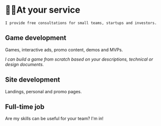 # 👨‍🔬At your service

```
I provide free consultations for small teams, startups and investors.
```

## Game development
Games, interactive ads, promo content, demos and MVPs.

*I can build a game from scratch based on your descriptions, technical or design documents.*

## Site development
Landings, personal and promo pages.

## Full-time job
Are my skills can be useful for your team? I'm in!

